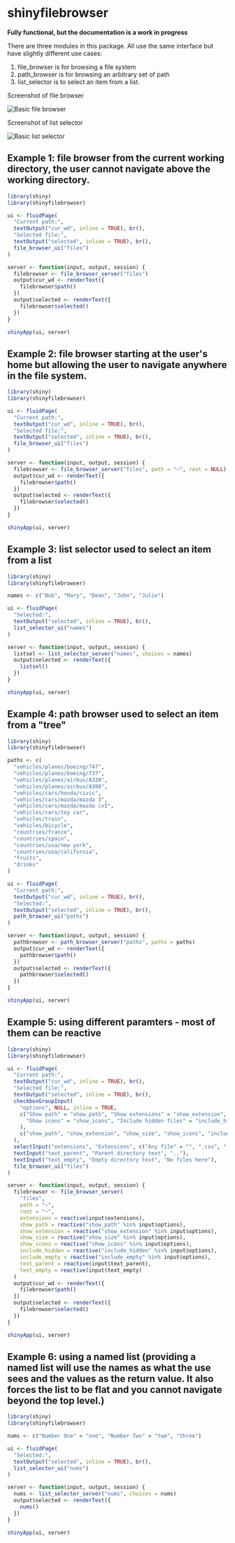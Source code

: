 # shinyfilebrowser

**Fully functional, but the documentation is a work in progress**

There are three modules in this package. All use the same interface but have slightly different use cases:
1. file_browser is for browsing a file system
2. path_browser is for browsing an arbitrary set of path
3. list_selector is to select an item from a list. 

Screenshot of file browser

![Basic file browser](inst/img/basic-file-browser.png)

Screenshot of list selector

![Basic list selector](inst/img/basic-list-selector.png)

## Example 1: file browser from the current working directory, the user cannot navigate above the working directory.

```r
library(shiny)
library(shinyfilebrowser)

ui <- fluidPage(
  "Current path:",
  textOutput("cur_wd", inline = TRUE), br(),
  "Selected file:",
  textOutput("selected", inline = TRUE), br(),
  file_browser_ui("files")
)

server <- function(input, output, session) {
  filebrowser <- file_browser_server("files")
  output$cur_wd <- renderText({
    filebrowser$path()
  })
  output$selected <- renderText({
    filebrowser$selected()
  })
}

shinyApp(ui, server)
```

## Example 2: file browser starting at the user's home but allowing the user to navigate anywhere in the file system.

```r
library(shiny)
library(shinyfilebrowser)

ui <- fluidPage(
  "Current path:",
  textOutput("cur_wd", inline = TRUE), br(),
  "Selected file:",
  textOutput("selected", inline = TRUE), br(),
  file_browser_ui("files")
)

server <- function(input, output, session) {
  filebrowser <- file_browser_server("files", path = "~", root = NULL)
  output$cur_wd <- renderText({
    filebrowser$path()
  })
  output$selected <- renderText({
    filebrowser$selected()
  })
}

shinyApp(ui, server)
```

## Example 3: list selector used to select an item from a list

```r
library(shiny)
library(shinyfilebrowser)

names <- c("Bob", "Mary", "Dean", "John", "Julie")

ui <- fluidPage(
  "Selected:",
  textOutput("selected", inline = TRUE), br(),
  list_selector_ui("names")
)

server <- function(input, output, session) {
  listsel <- list_selector_server("names", choices = names)
  output$selected <- renderText({
    listsel()
  })
}

shinyApp(ui, server)
```

## Example 4: path browser used to select an item from a "tree"

```r
library(shiny)
library(shinyfilebrowser)

paths <- c(
  "vehicles/planes/boeing/747",
  "vehicles/planes/boeing/737",
  "vehicles/planes/airbus/A320",
  "vehicles/planes/airbus/A380",
  "vehicles/cars/honda/civic",
  "vehicles/cars/mazda/mazda 3",
  "vehicles/cars/mazda/mazda cx5",
  "vehicles/cars/toy car",
  "vehicles/train",
  "vehicles/bicycle",
  "countries/france",
  "countries/spain",
  "countries/usa/new york",
  "countries/usa/california",
  "fruits",
  "drinks"
)

ui <- fluidPage(
  "Current path:",
  textOutput("cur_wd", inline = TRUE), br(),
  "Selected:",
  textOutput("selected", inline = TRUE), br(),
  path_browser_ui("paths")
)

server <- function(input, output, session) {
  pathbrowser <- path_browser_server("paths", paths = paths)
  output$cur_wd <- renderText({
    pathbrowser$path()
  })
  output$selected <- renderText({
    pathbrowser$selected()
  })
}

shinyApp(ui, server)
```

## Example 5: using different paramters - most of them can be reactive

```r
library(shiny)
library(shinyfilebrowser)

ui <- fluidPage(
  "Current path:",
  textOutput("cur_wd", inline = TRUE), br(),
  "Selected file:",
  textOutput("selected", inline = TRUE), br(),
  checkboxGroupInput(
    "options", NULL, inline = TRUE,
    c("Show path" = "show_path", "Show extensions" = "show_extension", "Show file size" = "show_size",
      "Show icons" = "show_icons", "Include hidden files" = "include_hidden", "Include empty files" = "include_empty"
    ),
    c("show_path", "show_extension", "show_size", "show_icons", "include_hidden", "include_empty")
  ),
  selectInput("extensions", "Extensions", c("Any file" = "", ".csv", ".R", ".xlsx", ".md"), multiple = TRUE),
  textInput("text_parent", "Parent directory text", ".."),
  textInput("text_empty", "Empty directory text", "No files here"),
  file_browser_ui("files")
)

server <- function(input, output, session) {
  filebrowser <- file_browser_server(
    "files",
    path = "~",
    root = "~",
    extensions = reactive(input$extensions),
    show_path = reactive("show_path" %in% input$options),
    show_extension = reactive("show_extension" %in% input$options),
    show_size = reactive("show_size" %in% input$options),
    show_icons = reactive("show_icons" %in% input$options),
    include_hidden = reactive("include_hidden" %in% input$options),
    include_empty = reactive("include_empty" %in% input$options),
    text_parent = reactive(input$text_parent),
    text_empty = reactive(input$text_empty)
  )
  output$cur_wd <- renderText({
    filebrowser$path()
  })
  output$selected <- renderText({
    filebrowser$selected()
  })
}

shinyApp(ui, server)
```

## Example 6: using a named list (providing a named list will use the names as what the use sees and the values as the return value. It also forces the list to be flat and you cannot navigate beyond the top level.)

```r
library(shiny)
library(shinyfilebrowser)

nums <- c("Number One" = "one", "Number Two" = "two", "three")

ui <- fluidPage(
  "Selected:",
  textOutput("selected", inline = TRUE), br(),
  list_selector_ui("nums")
)

server <- function(input, output, session) {
  nums <- list_selector_server("nums", choices = nums)
  output$selected <- renderText({
    nums()
  })
}

shinyApp(ui, server)
```

